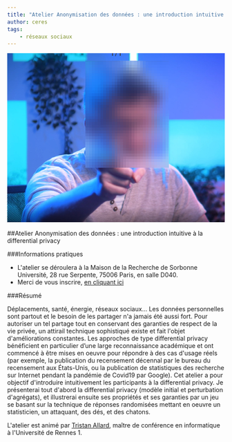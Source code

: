 ```yaml
---
title: "Atelier Anonymisation des données : une introduction intuitive à la differential privacy"
author: ceres
tags:
    - réseaux sociaux
---
```


![](anonyme.png)

##Atelier Anonymisation des données : une introduction intuitive à la differential privacy

###Informations pratiques

* L'atelier se déroulera à la Maison de la Recherche de Sorbonne Université, 28 rue Serpente, 75006 Paris, en salle D040.
* Merci de vous inscrire, [en cliquant ici](https://framaforms.org/inscription-atelier-anonymisation-des-donnees-une-introduction-intuitive-a-la-differential-privacy)

###Résumé

Déplacements, santé, énergie, réseaux sociaux... Les données personnelles sont partout et le besoin de les partager n'a jamais été aussi fort. Pour autoriser un tel partage tout en conservant des garanties de respect de la vie privée, un attirail technique sophistiqué existe et fait l'objet d'améliorations constantes. Les approches de type differential privacy bénéficient en particulier d’une large reconnaissance académique et ont commencé à être mises en oeuvre pour répondre à des cas d'usage réels (par exemple, la publication du recensement décennal par le bureau du recensement aux États-Unis, ou la publication de statistiques des recherche sur Internet pendant la pandémie de Covid19 par Google). Cet atelier a pour objectif d'introduire intuitivement les participants à la differential privacy. Je présenterai tout d'abord la differential privacy (modèle initial et perturbation d'agrégats), et illustrerai ensuite ses propriétés et ses garanties par un jeu se basant sur la technique de réponses randomisées mettant en oeuvre un statisticien, un attaquant, des dés, et des chatons.

L'atelier est animé par [Tristan Allard](https://people.irisa.fr/Tristan.Allard/), maître de conférence en informatique à l'Université de Rennes 1. 
